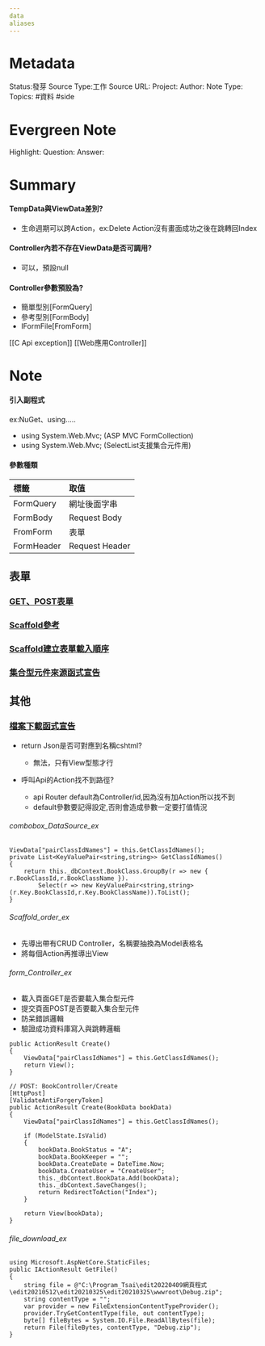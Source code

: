 ```yaml
---
data
aliases
---
```

# Metadata
Status:發芽
Source Type:工作
Source URL:
Project:
Author:
Note Type:
Topics:
#資料 #side 

# Evergreen Note
Highlight:
Question:
Answer:
# Summary
#### TempData與ViewData差別?
  - 生命週期可以跨Action，ex:Delete Action沒有畫面成功之後在跳轉回Index 
#### Controller內若不存在ViewData是否可調用?
  - 可以，預設null 
#### Controller參數預設為?
  - 簡單型別[FormQuery]
  - 參考型別[FormBody]
  - IFormFile[FromForm] 

[[C Api exception]]
[[Web應用Controller]]
# Note
#### 引入副程式
ex:NuGet、using.....
- using System.Web.Mvc; (ASP MVC FormCollection)
- using System.Web.Mvc; (SelectList支援集合元件用)

#### 參數種類
|標籤|取值|
|:--|:--|
|FormQuery|網址後面字串|
|FormBody|Request Body|
|FromForm|表單|
|FormHeader|Request Header|

## 表單
### [GET、POST表單](######form_Controller_ex)
### [Scaffold參考](https://ithelp.ithome.com.tw/articles/10243517)
### [Scaffold建立表單載入順序](######Scaffold_order_ex)
### [集合型元件來源函式宣告](######combobox_DataSource_ex)
## 其他
### [檔案下載函式宣告](######file_download_ex)





- return Json是否可對應到名稱cshtml?
  - 無法，只有View型態才行 

- 呼叫Api的Action找不到路徑?
  - api Router default為Controller/id,因為沒有加Action所以找不到
  - default參數要記得設定,否則會造成參數一定要打值情況
###### combobox_DataSource_ex
```
ViewData["pairClassIdNames"] = this.GetClassIdNames();
private List<KeyValuePair<string,string>> GetClassIdNames() 
{
    return this._dbContext.BookClass.GroupBy(r => new { r.BookClassId,r.BookClassName }).
        Select(r => new KeyValuePair<string,string>(r.Key.BookClassId,r.Key.BookClassName)).ToList();
}   
```

###### Scaffold_order_ex
- 先導出帶有CRUD Controller，名稱要抽換為Model表格名
- 將每個Action再推導出View


###### form_Controller_ex
- 載入頁面GET是否要載入集合型元件
- 提交頁面POST是否要載入集合型元件
- 防呆錯誤邏輯
- 驗證成功資料庫寫入與跳轉邏輯
```
public ActionResult Create()
{
    ViewData["pairClassIdNames"] = this.GetClassIdNames();
    return View();
}

// POST: BookController/Create
[HttpPost]
[ValidateAntiForgeryToken]
public ActionResult Create(BookData bookData)
{
    ViewData["pairClassIdNames"] = this.GetClassIdNames();

    if (ModelState.IsValid)
    {                
        bookData.BookStatus = "A";
        bookData.BookKeeper = "";
        bookData.CreateDate = DateTime.Now;
        bookData.CreateUser = "CreateUser";
        this._dbContext.BookData.Add(bookData);
        this._dbContext.SaveChanges();
        return RedirectToAction("Index");
    }

    return View(bookData);   
}

```

###### file_download_ex
```
using Microsoft.AspNetCore.StaticFiles;
public IActionResult GetFile()
{
    string file = @"C:\Program_Tsai\edit20220409網頁程式    \edit20210512\edit20210325\edit20210325\wwwroot\Debug.zip";
    string contentType = "";
    var provider = new FileExtensionContentTypeProvider();
    provider.TryGetContentType(file, out contentType);
    byte[] fileBytes = System.IO.File.ReadAllBytes(file);
    return File(fileBytes, contentType, "Debug.zip");
}
```
